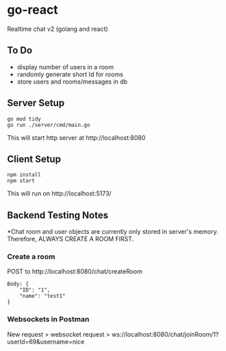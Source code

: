 # go-react
Realtime chat v2 (golang and react)

## To Do
- display number of users in a room
- randomly generate short Id for rooms
- store users and rooms/messages in db

## Server Setup
```
go mod tidy
go run ./server/cmd/main.go
```

This will start http server at http://localhost:8080

## Client Setup
```
npm install
npm start
```

This will run on http://localhost:5173/

## Backend Testing Notes

*Chat room and user objects are currently only stored in server's memory. Therefore,  ALWAYS CREATE A ROOM FIRST.

### Create a room
POST to http://localhost:8080/chat/createRoom
```
Body: {
    "ID": "1",
    "name": "test1"
}
```
### Websockets in Postman
New request >  websocket request >  ws://localhost:8080/chat/joinRoom/1?userId=69&username=nice
